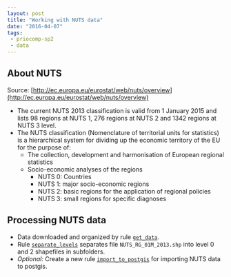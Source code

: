 ```yaml
---
layout: post
title: "Working with NUTS data"
date: "2016-04-07"
tags:
 - priocomp-sp2
 - data
---
```


## About NUTS

Source: [http://ec.europa.eu/eurostat/web/nuts/overview](http://ec.europa.eu/eurostat/web/nuts/overview)

+ The current NUTS 2013 classification is valid from 1 January 2015 and lists 98 regions at NUTS 1, 276 regions at NUTS 2 and 1342 regions at NUTS 3 level.
+ The NUTS classification (Nomenclature of territorial units for statistics) is a hierarchical system for dividing up the economic territory of the EU for the purpose of:
  - The collection, development and harmonisation of European regional statistics
  - Socio-economic analyses of the regions
    * NUTS 0: Countries
    * NUTS 1: major socio-economic regions
    * NUTS 2: basic regions for the application of regional policies
    * NUTS 3: small regions for specific diagnoses

## Processing NUTS data

+ Data downloaded and organized by rule [`get_data`](https://github.com/VUEG/data-eurostat/blob/master/NUTS/Snakefile#L24).
+ Rule [`separate_levels`](https://github.com/VUEG/data-eurostat/blob/master/NUTS/Snakefile#L47) separates file `NUTS_RG_01M_2013.shp` into level 0 and 2 shapefiles in subfolders.
+ *Optional:* Create a new rule [`import_to_postgis`](https://github.com/VUEG/data-eurostat/blob/master/NUTS/Snakefile#L21) for importing NUTS data to postgis.
